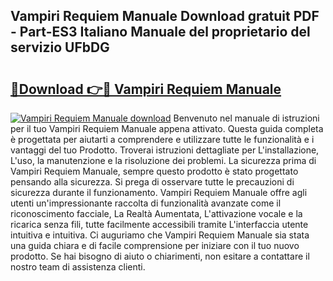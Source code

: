 ## Vampiri Requiem Manuale Download gratuit PDF - Part-ES3 Italiano Manuale del proprietario del servizio UFbDG

# <h2><a href="http://dfalzpg.blite.top/?on=Vampiri+Requiem+Manuale">🔗Download 👉🔴 Vampiri Requiem Manuale</a></h2>

[![Vampiri Requiem Manuale download](https://i.imgur.com/lujVjoI.png)](http://dfalzpg.blite.top/?on=Vampiri+Requiem+Manuale)
Benvenuto nel manuale di istruzioni per il tuo Vampiri Requiem Manuale appena attivato. Questa guida completa è progettata per aiutarti a comprendere e utilizzare tutte le funzionalità e i vantaggi del tuo Prodotto. Troverai istruzioni dettagliate per L'installazione, L'uso, la manutenzione e la risoluzione dei problemi. La sicurezza prima di Vampiri Requiem Manuale, sempre questo prodotto è stato progettato pensando alla sicurezza. Si prega di osservare tutte le precauzioni di sicurezza durante il funzionamento. Vampiri Requiem Manuale offre agli utenti un'impressionante raccolta di funzionalità avanzate come il riconoscimento facciale, La Realtà Aumentata, L'attivazione vocale e la ricarica senza fili, tutte facilmente accessibili tramite L'interfaccia utente intuitiva e intuitiva. Ci auguriamo che Vampiri Requiem Manuale sia stata una guida chiara e di facile comprensione per iniziare con il tuo nuovo prodotto. Se hai bisogno di aiuto o chiarimenti, non esitare a contattare il nostro team di assistenza clienti.

